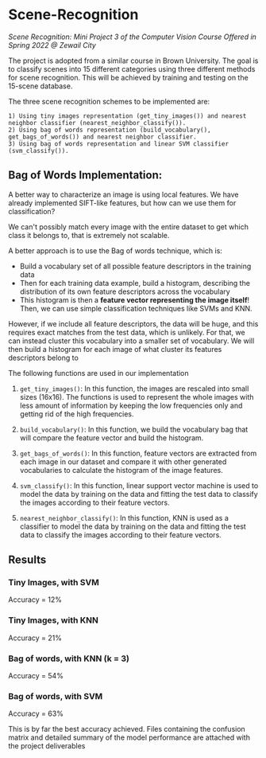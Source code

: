 # Scene-Recognition
*Scene Recognition: Mini Project 3 of the Computer Vision Course Offered in Spring 2022 @ Zewail City* 


The project is adopted from a similar course in Brown University.
The goal is to classify scenes into 15 different categories using three different methods for scene recognition. This will be achieved by training and testing on the 15-scene database. 

The three scene recognition schemes to be implemented are:

    1) Using tiny images representation (get_tiny_images()) and nearest neighbor classifier (nearest_neighbor_classify()).
    2) Using bag of words representation (build_vocabulary(), get_bags_of_words()) and nearest neighbor classifier.
    3) Using bag of words representation and linear SVM classifier (svm_classify()).


## Bag of Words Implementation:
A better way to characterize an image is using local features. We have already implemented SIFT-like features, but how can we use them for classification?

We can't possibly match every image with the entire dataset to get which class it belongs to, that is extremely not scalable.

A better approach is to use the Bag of words technique, which is:
* Build a vocabulary set of all possible feature descriptors in the training data
* Then for each training data example, build a histogram, describing the distribution of its own feature descriptors across the vocabulary
* This histogram is then a **feature vector representing the image itself**! Then, we can use simple classification techniques like SVMs and KNN. 

However, if we include all feature descriptors, the data will be huge, and this requires exact matches from the test data, which is unlikely. For that, we can instead cluster this vocabulary into a smaller set of vocabulary. We will then build a histogram for each image of what cluster its features descriptors belong to

The following functions are used in our implementation 

   1) `get_tiny_images()`: In this function, the images are rescaled into small sizes (16x16). The functions is used to represent the whole images with less amount of information by keeping the low frequencies only and getting rid of the high frequencies.
    
   2) `build_vocabulary()`: In this function, we build the vocabulary bag that will compare the feature vector and build the histogram.
    
   3) `get_bags_of_words()`: In this function, feature vectors are extracted from each image in our dataset and compare it with other generated vocabularies to calculate the histogram of the image features.
    
   4) `svm_classify()`: In this function, linear support vector machine is used to model the data by training on the data and fitting the test data to classify the images according to their feature vectors.
     
   5) `nearest_neighbor_classify()`: In this function, KNN is used as a classifier to model the data by training on the data and fitting the test data to classify the images according to their feature vectors.

## Results

### Tiny Images, with SVM
Accuracy = 12%

### Tiny Images, with KNN
Accuracy = 21%

### Bag of words, with KNN (k = 3)
Accuracy = 54%

### Bag of words, with SVM
Accuracy = 63%

This is by far the best accuracy achieved. Files containing the confusion matrix and detailed summary of the model performance are attached with the project deliverables
